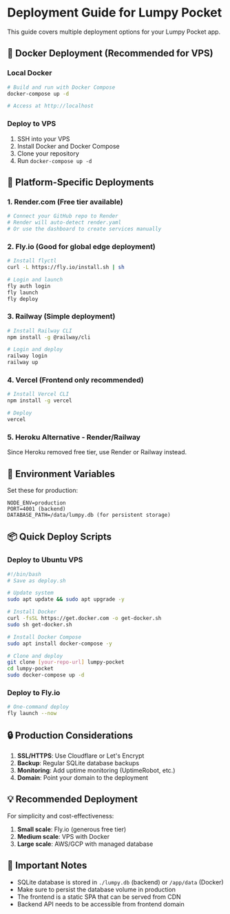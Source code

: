 # Deployment Guide for Lumpy Pocket

This guide covers multiple deployment options for your Lumpy Pocket app.

## 🐳 Docker Deployment (Recommended for VPS)

### Local Docker
```bash
# Build and run with Docker Compose
docker-compose up -d

# Access at http://localhost
```

### Deploy to VPS
1. SSH into your VPS
2. Install Docker and Docker Compose
3. Clone your repository
4. Run `docker-compose up -d`

## 🚀 Platform-Specific Deployments

### 1. Render.com (Free tier available)
```bash
# Connect your GitHub repo to Render
# Render will auto-detect render.yaml
# Or use the dashboard to create services manually
```

### 2. Fly.io (Good for global edge deployment)
```bash
# Install flyctl
curl -L https://fly.io/install.sh | sh

# Login and launch
fly auth login
fly launch
fly deploy
```

### 3. Railway (Simple deployment)
```bash
# Install Railway CLI
npm install -g @railway/cli

# Login and deploy
railway login
railway up
```

### 4. Vercel (Frontend only recommended)
```bash
# Install Vercel CLI
npm install -g vercel

# Deploy
vercel
```

### 5. Heroku Alternative - Render/Railway
Since Heroku removed free tier, use Render or Railway instead.

## 🔧 Environment Variables

Set these for production:
```
NODE_ENV=production
PORT=4001 (backend)
DATABASE_PATH=/data/lumpy.db (for persistent storage)
```

## 📦 Quick Deploy Scripts

### Deploy to Ubuntu VPS
```bash
#!/bin/bash
# Save as deploy.sh

# Update system
sudo apt update && sudo apt upgrade -y

# Install Docker
curl -fsSL https://get.docker.com -o get-docker.sh
sudo sh get-docker.sh

# Install Docker Compose
sudo apt install docker-compose -y

# Clone and deploy
git clone [your-repo-url] lumpy-pocket
cd lumpy-pocket
sudo docker-compose up -d
```

### Deploy to Fly.io
```bash
# One-command deploy
fly launch --now
```

## 🔒 Production Considerations

1. **SSL/HTTPS**: Use Cloudflare or Let's Encrypt
2. **Backup**: Regular SQLite database backups
3. **Monitoring**: Add uptime monitoring (UptimeRobot, etc.)
4. **Domain**: Point your domain to the deployment

## 💡 Recommended Deployment

For simplicity and cost-effectiveness:
1. **Small scale**: Fly.io (generous free tier)
2. **Medium scale**: VPS with Docker
3. **Large scale**: AWS/GCP with managed database

## 🚨 Important Notes

- SQLite database is stored in `./lumpy.db` (backend) or `/app/data` (Docker)
- Make sure to persist the database volume in production
- The frontend is a static SPA that can be served from CDN
- Backend API needs to be accessible from frontend domain